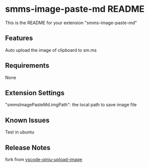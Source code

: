 # smms-image-paste-md README

This is the README for your extension "smms-image-paste-md"

## Features


Auto upload the image of clipboard to sm.ms


## Requirements

None

## Extension Settings

"smmsImagePasteMd.imgPath": the local path to save image file

## Known Issues

Test in ubuntu 

## Release Notes

fork from [vscode-qiniu-upload-image](https://github.com/favers/vscode-qiniu-upload-image")
